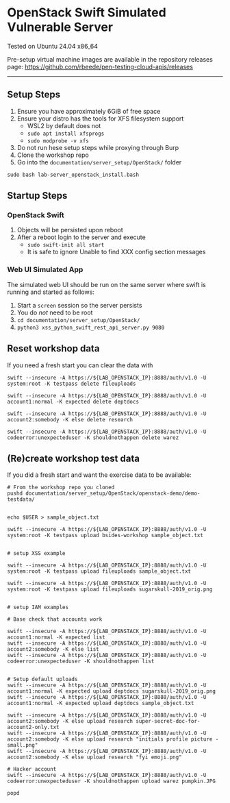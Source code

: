# OpenStack Swift Simulated Vulnerable Server

Tested on Ubuntu 24.04 x86_64

Pre-setup virtual machine images are available in the repository releases page: https://github.com/rbeede/pen-testing-cloud-apis/releases

---

## Setup Steps

1. Ensure you have approximately 6GiB of free space
1. Ensure your distro has the tools for XFS filesystem support
   - WSL2 by default does not
   - `sudo apt install xfsprogs`
   - `sudo modprobe -v xfs`
1. Do not run hese setup steps while proxying through Burp
1. Clone the workshop repo
1. Go into the `documentation/server_setup/OpenStack/` folder

`sudo bash lab-server_openstack_install.bash`

## Startup Steps

### OpenStack Swift

1. Objects will be persisted upon reboot
1. After a reboot login to the server and execute
   - `sudo swift-init all start`
   - It is safe to ignore Unable to find XXX config section messages

### Web UI Simulated App
   
The simulated web UI should be run on the same server where swift is running and started as follows:
1. Start a `screen` session so the server persists
1. You do _not_ need to be root
1. `cd documentation/server_setup/OpenStack/`
1. `python3 xss_python_swift_rest_api_server.py 9080`

## Reset workshop data

If you need a fresh start you can clear the data with

```shell
swift --insecure -A https://${LAB_OPENSTACK_IP}:8888/auth/v1.0 -U system:root -K testpass delete fileuploads

swift --insecure -A https://${LAB_OPENSTACK_IP}:8888/auth/v1.0 -U account1:normal -K expected delete deptdocs

swift --insecure -A https://${LAB_OPENSTACK_IP}:8888/auth/v1.0 -U account2:somebody -K else delete research 

swift --insecure -A https://${LAB_OPENSTACK_IP}:8888/auth/v1.0 -U codeerror:unexpecteduser -K shouldnothappen delete warez
```

## (Re)create workshop test data

If you did a fresh start and want the exercise data to be available:

```shell
# From the workshop repo you cloned
pushd documentation/server_setup/OpenStack/openstack-demo/demo-testdata/
```

```shell

echo $USER > sample_object.txt

swift --insecure -A https://${LAB_OPENSTACK_IP}:8888/auth/v1.0 -U system:root -K testpass upload bsides-workshop sample_object.txt


# setup XSS example

swift --insecure -A https://${LAB_OPENSTACK_IP}:8888/auth/v1.0 -U system:root -K testpass upload fileuploads sample_object.txt

swift --insecure -A https://${LAB_OPENSTACK_IP}:8888/auth/v1.0 -U system:root -K testpass upload fileuploads sugarskull-2019_orig.png


# setup IAM examples

# Base check that accounts work

swift --insecure -A https://${LAB_OPENSTACK_IP}:8888/auth/v1.0 -U account1:normal -K expected list
swift --insecure -A https://${LAB_OPENSTACK_IP}:8888/auth/v1.0 -U account2:somebody -K else list
swift --insecure -A https://${LAB_OPENSTACK_IP}:8888/auth/v1.0 -U codeerror:unexpecteduser -K shouldnothappen list


# Setup default uploads
swift --insecure -A https://${LAB_OPENSTACK_IP}:8888/auth/v1.0 -U account1:normal -K expected upload deptdocs sugarskull-2019_orig.png
swift --insecure -A https://${LAB_OPENSTACK_IP}:8888/auth/v1.0 -U account1:normal -K expected upload deptdocs sample_object.txt

swift --insecure -A https://${LAB_OPENSTACK_IP}:8888/auth/v1.0 -U account2:somebody -K else upload research super-secret-doc-for-account2-only.txt
swift --insecure -A https://${LAB_OPENSTACK_IP}:8888/auth/v1.0 -U account2:somebody -K else upload research "initials profile picture - small.png"
swift --insecure -A https://${LAB_OPENSTACK_IP}:8888/auth/v1.0 -U account2:somebody -K else upload research "fyi emoji.png"

# Hacker account
swift --insecure -A https://${LAB_OPENSTACK_IP}:8888/auth/v1.0 -U codeerror:unexpecteduser -K shouldnothappen upload warez pumpkin.JPG
```


```shell
popd
```
